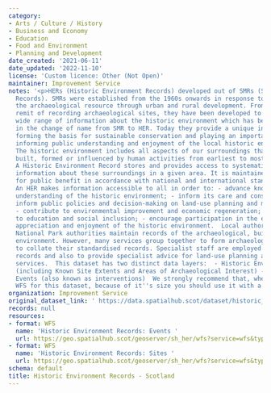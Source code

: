 ```yaml
---
category:
- Arts / Culture / History
- Business and Economy
- Education
- Food and Environment
- Planning and Development
date_created: '2021-06-11'
date_updated: '2022-11-10'
license: 'Custom licence: Other (Not Open)'
maintainer: Improvement Service
notes: '<p>HERs (Historic Environment Records) developed out of SMRs (Sites and Monuments
  Records). SMRs were established from the 1960s onwards in response to the loss of
  the archaeological resource through urban and rural development. From their original
  remit of recording archaeological sites, they have been developed to encompass a
  wide range of information about the historic environment which has been reflected
  in the change of name from SMR to HER. Today they provide a unique information resource,
  forming the basis for sustainable conservation and playing an important role in
  informing public understanding and enjoyment of the local historic environment.
  The historic environment includes all aspects of our surroundings that have been
  built, formed or influenced by human activities from earliest to most recent times.
  A Historic Environment Record stores and provides access to systematically organised
  information about these surroundings in a given area. It is maintained and updated
  for public benefit in accordance with national and international standards and guidance.
  An HER makes information accessible to all in order to: - advance knowledge and
  understanding of the historic environment; - inform its care and conservation; -
  inform public policies and decision-making on land-use planning and management;
  - contribute to environmental improvement and economic regeneration; - contribute
  to education and social inclusion; - encourage participation in the exploration,
  appreciation and enjoyment of the historic environment.  Local authorities and most
  National Park authorities maintain records of the archaeological, built and natural
  environment. However, many services group together to form archaeological services
  to collate their standardised records. Specialist staff are employed to curate these
  records and also to provide specialist advice for land-use planning and public information
  services.  This dataset has two distinct data layers:  - Historic Environment Sites
  (including Known Site Extents and Areas of Archaeological Interest) - Historic Environment
  Events (also known as interventions)  We strongly recommend that, when using the
  WFS for this dataset, because of it''s size you should use it with a filter.</p>'
organization: Improvement Service
original_dataset_link: ' https://data.spatialhub.scot/dataset/historic_environment_records-is'
records: null
resources:
- format: WFS
  name: 'Historic Environment Records: Events '
  url: https://geo.spatialhub.scot/geoserver/sh_her/wfs?service=wfs&typeName=sh_her:pub_herev
- format: WFS
  name: 'Historic Environment Records: Sites '
  url: https://geo.spatialhub.scot/geoserver/sh_her/wfs?service=wfs&typeName=sh_her:pub_herst
schema: default
title: Historic Environment Records - Scotland
---
```


